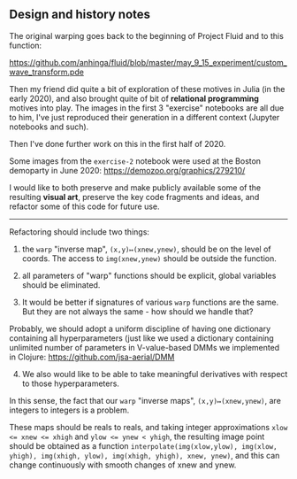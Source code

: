 ## Design and history notes

The original warping goes back to the beginning of Project Fluid and to this function:

https://github.com/anhinga/fluid/blob/master/may_9_15_experiment/custom_wave_transform.pde

Then my friend did quite a bit of exploration of these motives in Julia (in the early 2020), 
and also brought quite of bit of **relational programming** motives into play. The images
in the first 3 "exercise" notebooks are all due to him, I've just reproduced their generation in
a different context (Jupyter notebooks and such).

Then I've done further work on this in the first half of 2020.

Some images from the `exercise-2` notebook were used at the Boston demoparty in June 2020: https://demozoo.org/graphics/279210/

I would like to both preserve and make publicly available some of the resulting **visual art**,
preserve the key code fragments and ideas, and refactor some of this code for future use.

---

Refactoring should include two things:

1) the `warp` "inverse map", `(x,y)↦(xnew,ynew)`, should be on the level of coords. The access to `img(xnew,ynew)` should be outside the function.
2) all parameters of "warp" functions should be explicit, global variables should be eliminated.

3) It would be better if signatures of various `warp` functions are the same. But they are not always the same - how should we handle that?

Probably, we should adopt a uniform discipline of having one dictionary containing all hyperparameters (just like we used a dictionary containing unlimited number of parameters in V-value-based DMMs we implemented in Clojure: https://github.com/jsa-aerial/DMM

4) We also would like to be able to take meaningful derivatives with respect to those hyperparameters. 

In this sense, the fact that our `warp` "inverse maps", `(x,y)↦(xnew,ynew)`, are integers to integers is a problem.

These maps should be reals to reals, and taking integer approximations `xlow <= xnew <= xhigh` and `ylow <= ynew < yhigh`,
the resulting image point should be obtained as a function
`interpolate(img(xlow,ylow), img(xlow, yhigh), img(xhigh, ylow), img(xhigh, yhigh), xnew, ynew)`, and this can change
continuously with smooth changes of xnew and ynew.

